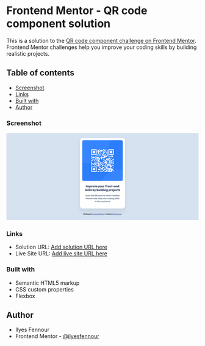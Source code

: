 # Frontend Mentor - QR code component solution

This is a solution to the [QR code component challenge on Frontend Mentor](https://www.frontendmentor.io/challenges/qr-code-component-iux_sIO_H). Frontend Mentor challenges help you improve your coding skills by building realistic projects. 

## Table of contents

- [Screenshot](#screenshot)
- [Links](#links)
- [Built with](#built-with)
- [Author](#author)

### Screenshot

![project screenshot](https://github.com/ilyesfennour/Frontend-Mentor/blob/main/newbie/01%20qr-code/qr-code-component-main/images/Screenshot%20QR%20code%20component.png?raw=true)

### Links

- Solution URL: [Add solution URL here](https://www.frontendmentor.io/solutions/qr-code-yCK2lzxOG0)
- Live Site URL: [Add live site URL here](https://ilyesfennour.github.io/frontend-mentor-01-QR-code-component/)

### Built with

- Semantic HTML5 markup
- CSS custom properties
- Flexbox

## Author

- Ilyes Fennour
- Frontend Mentor - [@ilyesfennour](https://www.frontendmentor.io/profile/ilyesfennour)